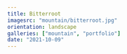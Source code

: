 ```yaml
---
title: Bitterroot
imagesrc: "mountain/bitterroot.jpg"
orientation: landscape
galleries: ["mountain", "portfolio"]
date: "2021-10-09"
---
```

